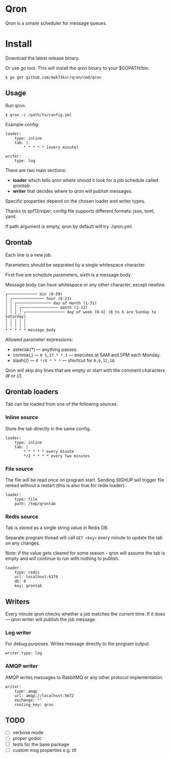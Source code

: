 # Qron

Qron is a simple scheduler for message queues.

# Install

Download the latest release binary.

Or use go tool. This will install the qron binary to your $GOPATH/bin:

```
$ go get github.com/mak73kur/qron/cmd/qron
```

## Usage

Run qron:

```
$ qron -c /path/to/config.yml
```

Example config:

```
loader:
    type: inline
    tab: |
        * * * * * [every minute]

writer:
    type: log
```

There are two main sections:

- **loader** which tells qron where should it look for a job schedule called *qrontab*.
- **writer** that decides where to qron will publish messages.

Specific properties depend on the chosen loader and writer types.

Thanks to spf13/viper, config file supports different formats: json, toml, yaml.

If path argument is empty, qron by default will try ./qron.yml.

## Qrontab

Each line is a new job.

Parameters should be separated by a single whitespace character.

First five are schedule parameters, sixth is a message body.

Message body can have whitespace or any other character, except newline.

```
┌───────────── min (0-59)
│ ┌────────────── hour (0-23)
│ │ ┌─────────────── day of month (1-31)
│ │ │ ┌──────────────── month (1-12)
│ │ │ │ ┌───────────────── day of week (0-6) (0 to 6 are Sunday to Saturday)
│ │ │ │ │
│ │ │ │ │
* * * * * message_body
```

Allowed parameter expressions:

- asterisk(*) — anything passes.
- comma(,) — ```0 5,17 * * 1``` — executes at 5AM and 5PM each Monday.
- slash(/) — ```0 */6 * * *``` — shortcut for ```0,6,12,18```.

Qron will skip any lines that are empty or start with the comment characters (# or //).

## Qrontab loaders

Tab can be loaded from one of the following sources.

### Inline source

Store the tab directly in the same config.

```
loader:
    type: inline
    tab: |
        * * * * * every minute
        */2 * * * * every two minutes
```

### File source

The file will be read once on program start. Sending SIGHUP will trigger file reread
without a restart (this is also true for redis loader).

```
loader:
    type: file
    path: /tmp/qrontab
```

### Redis source

Tab is stored as a single string value in Redis DB.

Separate program thread will call ```GET <key>``` every minute
to update the tab on any changes.

Note: if the value gets cleared for some reason - qron will assume the tab is empty
and will continue to run with nothing to publish.

```
loader:
    type: redis
    url: localhost:6379
    db: 0
    key: qrontab
```

## Writers

Every minute qron checks whether a job matches the current time.
If it does — qron writer will publish the job message.

### Log writer

For debug purposes. Writes message directly to the program output.

```
writer.type: log
```

### AMQP writer

AMQP writes messages to RabbitMQ or any other protocol implementation.

```
writer:
    type: amqp
    url: amqp://localhost:5672
    exchange: ""
    routing_key: qron
```

## TODO

- [ ] verbose mode
- [ ] proper godoc
- [ ] tests for the base package
- [ ] custom msg properties e.g. *ttl*
